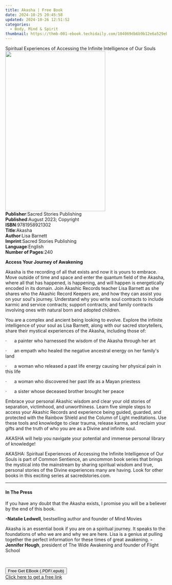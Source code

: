 ```yaml
---
title: Akasha | Free Book
date: 2024-10-25 20:45:58
updated: 2024-10-26 12:51:52
categories:
  - Body, Mind & Spirit
thumbnail: https://thmb-001-ebook.techidaily.com/104069db6b9b12e6a529eb56f3d302d9565e0512ff98b36d37b3ea912b646255.jpg
---
```

<main id="book-container">
  <div class="flex flex-col">
    <div class="book-brief flex-1 py-6 px-4 sm:p-6 md:py-10 md:px-8">
      <!-- brief-->
      <div class="book-brief-main">
        Spiritual Experiences of Accessing the Infinite Intelligence of Our
        Souls
      </div>
    </div>
    <div
      class="book-meta-info flex-1 grid gap-4 col-start-1 col-end-3 row-start-1 sm:mb-6 sm:grid-cols-4 lg:gap-6 lg:col-start-2 lg:row-end-6 lg:row-span-6 lg:mb-0"
    >
      <div
        class="book-meta-info-left place-content-center mt-4 p-4 text-sm leading-6 col-start-2 col-span-2 dark:text-slate-400"
      >
        <img
          class="w-full h-500 object-cover rounded-lg sm:h-255 sm:col-span-2 lg:col-span-full"
          src="https://img-001-ebook.techidaily.com/9d72078702d022ac7bfaecef252680e7aa9a05982e313ecbf341de48027901fe.jpg"
          alt=""
          width="312"
          height="500"
        />
      </div>
      <div
        class="book-meta-info-right mt-2 col-start-1 row-start-2 col-span-3 self-center"
      >
        <!-- meta data  -->
        <div class="flex flex-col px-4 md:px-8">
          <div class="flex-1">
            <strong>Publisher</strong>:<span class="px-2"
              >Sacred Stories Publishing</span
            >
          </div>
          <div class="flex-1">
            <strong>Published</strong>:<span class="px-2"
              >August 2023; Copyright</span
            >
          </div>
          <div class="flex-1">
            <strong>ISBN</strong>:<span class="px-2">9781958921302</span>
          </div>
          <div class="flex-1">
            <strong>Title</strong>:<span class="px-2">Akasha</span>
          </div>
          <div class="flex-1">
            <strong>Author</strong>:<span class="px-2">Lisa Barnett</span>
          </div>
          <div class="flex-1">
            <strong>Imprint</strong>:<span class="px-2"
              >Sacred Stories Publishing</span
            >
          </div>
          <div class="flex-1">
            <strong>Language</strong>:<span class="px-2">English</span>
          </div>
          <div class="flex-1">
            <strong>Number of Pages</strong>:<span class="px-2">240</span>
          </div>
        </div>
      </div>
    </div>
    <div class="book-description flex-1 py-6 px-4 sm:p-6 md:py-10 md:px-8">
      <div class="book-description-main">
        <div accordion-content="" id="description">
          <p><strong>Access Your Journey of Awakening</strong></p>
          <p>
            Akasha is the recording of all that exists and now it is yours to
            embrace. Move outside of time and space and enter the quantum field
            of the Akasha, where all that has happened, is happening, and will
            happen is energetically encoded in its domain. Join Akashic Records
            teacher Lisa Barnett as she shares who the Akashic Record Keepers
            are, and how they can assist you on your soul's journey. Understand
            why you write soul contracts to include karmic and service
            contracts; support contracts; and family contracts involving ones
            with natural born and adopted children.
          </p>
          <p>
            You are a complex and ancient being looking to evolve. Explore the
            infinite intelligence of your soul as Lisa Barnett, along with our
            sacred storytellers, share their mystical experiences of the Akasha,
            including those of:
          </p>
          <p>
            ·&nbsp;&nbsp;&nbsp;&nbsp;&nbsp;&nbsp;a painter who harnessed the
            wisdom of the Akasha through her art
          </p>
          <p>
            ·&nbsp;&nbsp;&nbsp;&nbsp;&nbsp;&nbsp;an empath who healed the
            negative ancestral energy on her family's land
          </p>
          <p>
            ·&nbsp;&nbsp;&nbsp;&nbsp;&nbsp;&nbsp;a woman who released a past
            life energy causing her physical pain in this life
          </p>
          <p>
            ·&nbsp;&nbsp;&nbsp;&nbsp;&nbsp;&nbsp;a woman who discovered her past
            life as a Mayan priestess
          </p>
          <p>
            ·&nbsp;&nbsp;&nbsp;&nbsp;&nbsp;&nbsp;a sister whose deceased brother
            brought her peace
          </p>
          <p>
            Embrace your personal Akashic wisdom and clear your old stories of
            separation, victimhood, and unworthiness. Learn five simple steps to
            access your Akashic Records and experience being guided, guarded,
            and protected with the Rainbow Shield and the Column of Light
            meditations. Use these tools and knowledge to clear trauma, release
            karma, and reclaim your gifts and the truth of who you are as a
            Divine and infinite soul.
          </p>
          <p>
            AKASHA will help you navigate your potential and immense personal
            library of knowledge!
          </p>
          <p>
            ﻿﻿﻿AKASHA: Spiritual Experiences of Accessing the Infinite
            Intelligence of Our Souls is part of Common Sentience, an uncommon
            book series that brings the mystical into the mainstream by sharing
            spiritual wisdom and true, personal stories of the Divine
            experiences many are having. Look for other books in this exciting
            series at sacredstories.com.
          </p>
        </div>
        <div class="accordion-fader"></div>
      </div>
    </div>
    <div class="book-excerpts flex-1 py-6 px-4 sm:p-6 md:py-10 md:px-8">
      <!-- excerpts-->
      <div class="book-excerpts-main">
        <hr />
        <h4 class="placeholder placeholder-heading">
          <span>In The Press</span>
        </h4>
        <p></p>
        <p>
          If you have any doubt that the Akasha exists, I promise you will be a
          believer by the end of this book.
        </p>
        <p>
          <strong>-Natalie Ledwell</strong>, bestselling author and founder of
          Mind Movies
        </p>
        <p>
          Akasha is an essential book if you are on a spiritual journey. It
          speaks to the foundations of who we are and why we are here. Lisa is a
          genius at pulling together the perfect information for these times of
          great awakening. <strong>-Jennifer Hough</strong>, president of The
          Wide Awakening and founder of Flight School
        </p>
        <p><br /></p>
        <p></p>
      </div>
    </div>
    <div
      class="book-about-author flex-1 py-6 px-4 sm:p-6 md:py-10 md:px-8"
    ></div>
    <div class="book-free-get flex-1 py-6 px-4 sm:p-6 md:py-10 md:px-8">
      <button
        id="btn-free-get"
        class="bg-blue-500 hover:bg-blue-700 text-white font-bold py-2 px-4 rounded"
      >
        Free Get EBook (.PDF/.epub)
      </button>
      <div id="countdown-display" class="px-2 text-lg mt-2"></div>
      <a
        id="free-link"
        class="hidden bg-blue-500 hover:bg-blue-700 text-white font-bold py-2 px-4 rounded"
        href="https://www.ebooks.com/en-us/book/210895328/akasha/lisa-barnett/"
        target="_blank"
        >Click here to get a free link</a
      >
    </div>
    <script>
      let countdownTime = 0;
      let countdownInterval = null;
      document
        .getElementById('btn-free-get')
        .addEventListener('click', startCountdown);
      function startCountdown() {
        countdownTime = new Date().getTime() + 60000 * 3;
        countdownInterval = setInterval(updateCountdown, 1000);
        document.getElementById('btn-free-get').disabled = true;
        document
          .getElementById('btn-free-get')
          .classList.add('bg-gray-500', 'cursor-not-allowed');
      }
      function updateCountdown() {
        let currentTime = new Date().getTime();
        let timeLeft = countdownTime - currentTime;
        let secondsLeft = Math.floor(timeLeft / 1000);
        document.getElementById('countdown-display').innerHTML =
          `Remaining time: ${secondsLeft} seconds.`;
        if (secondsLeft <= 0) {
          clearInterval(countdownInterval);
          document.getElementById('btn-free-get').classList.add('hidden');
          document.getElementById('free-link').classList.remove('hidden');
          document.getElementById('countdown-display').innerHTML = '';
        }
      }
    </script>
  </div>
</main>
